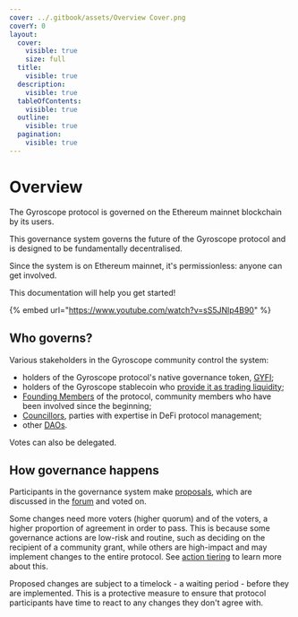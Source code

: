```yaml
---
cover: ../.gitbook/assets/Overview Cover.png
coverY: 0
layout:
  cover:
    visible: true
    size: full
  title:
    visible: true
  description:
    visible: true
  tableOfContents:
    visible: true
  outline:
    visible: true
  pagination:
    visible: true
---
```


# Overview

The Gyroscope protocol is governed on the Ethereum mainnet blockchain by its users.&#x20;

This governance system governs the future of the Gyroscope protocol and is designed to be fundamentally decentralised.&#x20;

Since the system is on Ethereum mainnet, it's permissionless: anyone can get involved.&#x20;

This documentation will help you get started!



{% embed url="https://www.youtube.com/watch?v=sS5JNlp4B90" %}

## Who governs?

Various stakeholders in the Gyroscope community control the system:

* holders of the Gyroscope protocol's native governance token, [GYFI](how-it-works/voting-vaults/gyfi-vault.md);
* holders of the Gyroscope stablecoin who [provide it as trading liquidity](how-it-works/voting-vaults/gyd-lp-vault.md);
* [Founding Members](how-it-works/voting-vaults/the-founding-member-vault.md) of the protocol, community members who have been involved since the beginning;
* [Councillors](how-it-works/voting-vaults/councillor-vault.md), parties with expertise in DeFi protocol management;
* other [DAOs](how-it-works/voting-vaults/associated-dao-vault.md).

Votes can also be delegated.

## How governance happens

Participants in the governance system make [proposals](how-it-works/on-chain-proposals.md), which are discussed in the [forum](https://forum.gyro.finance/) and voted on.&#x20;

Some changes need more voters (higher quorum) and of the voters, a higher proportion of agreement in order to pass. This is because some governance actions are low-risk and routine, such as deciding on the recipient of a community grant, while others are high-impact and may implement changes to the entire protocol. See [action tiering](how-it-works/action-tiering.md) to learn more about this.

Proposed changes are subject to a timelock - a waiting period - before they are implemented. This is a protective measure to ensure that protocol participants have time to react to any changes they don't agree with.&#x20;
